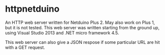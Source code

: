 # httpnetduino
An HTTP web server written for Netduino Plus 2. May also work on Plus 1, but it is not tested.
This web server was written starting from the ground up, using Visual Studio 2013 and .NET micro framework 4.5.

This web server can also give a JSON respose if some particular URL are hit with a GET request.
